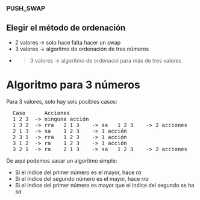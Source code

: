 ### PUSH_SWAP

## Elegir el método de ordenación

* 2 valores -> solo hace falta hacer un swap
* 3 valores -> algoritmo de ordenación de tres números
* > 3 valores -> algoritmo de ordenació para más de tres valores

# Algoritmo para 3 números
Para 3 valores, solo hay seis posibles casos:
<pre>
  Caso      Acciones
  1 2 3  -> ninguna acción
  1 3 2  -> rra   2 1 3    -> sa   1 2 3    -> 2 acciones
  2 1 3  -> sa    1 2 3    -> 1 acción
  2 3 1  -> rra   1 2 3    -> 1 acción
  3 1 2  -> ra    1 2 3    -> 1 acción
  3 2 1  -> ra    2 1 3    -> sa   1 2 3    -> 2 acciones
</pre>

De aquí podemos sacar un algoritmo simple:
* Si el índice del primer número es el mayor, hace *ra*
* Si el índice del segundo número es el mayor, hace *rra*
* Si el índice del primer número es mayor que el índice del segundo se ha *sa*
